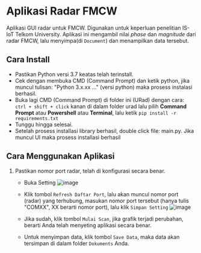 # Aplikasi Radar FMCW

Aplikasi GUI radar untuk FMCW. Digunakan untuk keperluan penelitian IS-IoT Telkom University.
Aplikasi ini mengambil nilai _phase_ dan _magnitude_ dari radar FMCW, lalu menyimpa(di ``Document``) dan menampilkan
data tersebut.

## Cara Install

- Pastikan Python versi 3.7 keatas telah terinstall.
- Cek dengan membuka CMD (Command Prompt) dan ketik python, jika muncul tulisan: "Python 3.x.xx ..." (versi python) maka prosess instalasi berhasil.
- Buka lagi CMD (Command Prompt) di folder ini (URad) dengan cara: ```ctrl + shift + click``` kanan di dalam folder urad lalu pilih **Command Prompt** atau **Powershell** atau **Terminal**, lalu ketik ```pip install -r requirements.txt```
- Tunggu hingga selesai.
- Setelah prosess installasi library berhasil, double click file: main.py. Jika muncul UI maka prosess installasi berhasil

## Cara Menggunakan Aplikasi

1. Pastikan nomor port radar, telah di konfigurasi secara benar.
    - Buka Setting
      ![image](https://github.com/rc-iot-telu/radar-fmcw/assets/60130740/e0c6ea35-6266-47ca-9a0d-44218ad810e7)

    - Klik tombol ```Refresh Daftar Port```, lalu akan muncul nomor port (radar) yang terhubung, masukan nomor
      port tersebut (hanya tulis "COMXX", XX berarti nomor port), lalu klik ```Simpan Setting```
      ![image](https://github.com/rc-iot-telu/radar-fmcw/assets/60130740/70025fe1-cad2-45f0-8fde-9705c59b197d)

    - Jika sudah, klik tombol ```Mulai Scan```, jika grafik terjadi perubahan, berarti Anda telah menyeting aplikasi
      secara benar.
    - Untuk menyimpan data, klik tombol ```Save Data```, maka data akan tersimpan di dalam folder ```Dokuments``` Anda.

